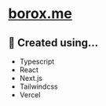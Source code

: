 # <a href='https://borox.me/'>borox.me</a>

## 🔧 Created using...
- Typescript
- React
- Next.js
- Tailwindcss
- Vercel
<br/>
